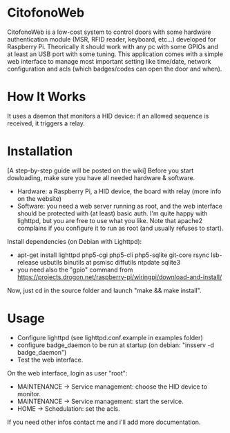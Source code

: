 CitofonoWeb
===================

CitofonoWeb is a low-cost system to control doors with some hardware authentication module (MSR, RFID reader, keyboard, etc...) developed for Raspberry Pi.
Theorically it should work with any pc with some GPIOs and at least an USB port with some tuning.
This application comes with a simple web interface to manage most important setting like time/date, network configuration and acls (which badges/codes can open the door and when).

How It Works
===============
It uses a daemon that monitors a HID device: if an allowed sequence is received, it triggers a relay.

Installation
===============

[A step-by-step guide will be posted on the wiki]
Before you start dowloading, make sure you have all needed hardware & software.
- Hardware: a Raspberry Pi, a HID device, the board with relay (more info on the website)
- Software: you need a web server running as root, and the web interface should be protected with (at least) basic auth.
I'm quite happy with lighttpd, but you are free to use what you like. Note that apache2 complains if you configure it to run as root (and usually refuses to start).

Install dependencies (on Debian with Lighttpd):
- apt-get install lighttpd php5-cgi php5-cli php5-sqlite git-core rsync lsb-release usbutils binutils at psmisc diffutils ntpdate sqlite3
- you need also the "gpio" command from https://projects.drogon.net/raspberry-pi/wiringpi/download-and-install/

Now, just cd in the source folder and launch "make && make install".

Usage
=======

- Configure lighttpd (see lighttpd.conf.example in examples folder)
- configure badge_daemon to be run at startup (on debian: "insserv -d badge_daemon")
- Test the web interface.

On the web interface, login as user "root":
- MAINTENANCE -> Service management: choose the HID device to monitor.
- MAINTENANCE -> Service management: start the service.
- HOME -> Schedulation: set the acls.

If you need other infos contact me and i'll add more documentation.